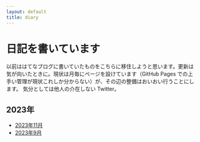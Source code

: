 ```yaml
---
layout: default
title: diary
---
```

# 日記を書いています
以前ははてなブログに書いていたものをこちらに移住しようと思います。更新は気が向いたときに。現状は月毎にページを設けています（GitHub Pages での上手い管理が現状これしか分からない）が、その辺の整備はおいおい行うことにします。
気分としては他人の介在しない Twitter。
## 2023年
* [2023年11月](2023-11.md/)
* [2023年9月](2023-09.md/)
